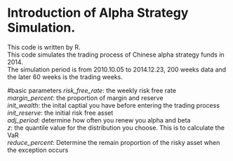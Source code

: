 # Introduction of Alpha Strategy Simulation.
This code is written by R.  
This code simulates the trading process of Chinese alpha strategy funds in 2014.  
The simulation period is from 2010.10.05 to 2014.12.23, 200 weeks data and the later 60 weeks is the trading weeks.  

#basic parameters
*risk_free_rate*: the weekly risk free rate  
*margin_percent*: the proportion of margin and reserve  
*init_wealth*: the inital captial you have before entering the trading process  
*init_reserve*: the initial risk free asset  
*adj_period*: determine how often you renew you alpha and beta  
*z*: the quantile value for the distribution you choose. This is to calculate the VaR  
*reduce_percent*: Determine the remain proportion of the risky asset when the exception occurs  
